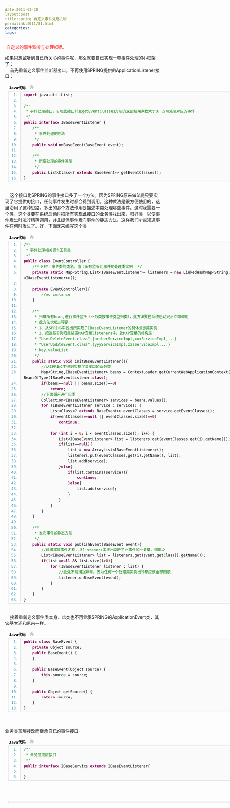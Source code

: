 ```yaml
---
date:2011-01-20
layout:post
title:spring 自定义事件处理机制
permalink:2011/81.html
categories:
tags:
---
```



<p><span>&nbsp;<span style="color: red;">自定义的事件监听与处理框架。</span>&nbsp;</span></p> <p><span>如果只想监听到自已所关心的事件呢，那么就要自已实现一套事件处理的小框架了：</span><br />&nbsp;&nbsp;&nbsp; 首先重新定义事件监听器接口，不再使用SPRING提供的ApplicationListener接口：</p> <p><span> </span></p> <div class="dp-highlighter" style="font-family: Monaco, 'DejaVu Sans Mono', 'Bitstream Vera Sans Mono', Consolas, 'Courier New', monospace; font-size: 12px; background-color: transparent; width: 766px; margin-left: 9px; padding: 1px;">  <div class="bar">   <div class="tools" style="text-align: left; color: black; font-weight: bold; padding: 3px; margin: 0px;">   Java代码&nbsp;    <object classid="clsid:d27cdb6e-ae6d-11cf-96b8-444553540000" codebase="http://download.macromedia.com/pub/shockwave/cabs/flash/swflash.cab#version=6,0,40,0" width="14" height="15"> <param name="src" /> <embed type="application/x-shockwave-flash" width="14" height="15" src="http://www.iteye.com/javascripts/syntaxhighlighter/clipboard_new.swf" /></object>   </div>  </div>  <ol class="dp-j" style="font-size: 1em; line-height: 1.4em; margin-top: 0px; margin-right: 0px; margin-bottom: 1px; margin-left: 0px; padding-top: 2px; padding-right: 0px; padding-bottom: 2px; padding-left: 0px; background-color: #ffffff; color: #2b91af; border: 1px solid #d1d7dc;">   <li style="font-size: 1em; margin-top: 0px; margin-right: 0px; margin-bottom: 0px; margin-left: 38px; padding-top: 0px; padding-right: 0px; padding-bottom: 0px; padding-left: 10px; border-left-width: 1px; border-left-style: solid; border-left-color: #d1d7dc; background-color: #fafafa; line-height: 18px;"><span style="color: black;"><span class="keyword" style="color: #7f0055; font-weight: bold;">import</span><span style="color: black;">&nbsp;java.util.List;&nbsp;&nbsp;</span></span></li>   <li style="font-size: 1em; margin-top: 0px; margin-right: 0px; margin-bottom: 0px; margin-left: 38px; padding-top: 0px; padding-right: 0px; padding-bottom: 0px; padding-left: 10px; border-left-width: 1px; border-left-style: solid; border-left-color: #d1d7dc; background-color: #fafafa; line-height: 18px;"><span style="color: black;">&nbsp;&nbsp;</span></li>   <li style="font-size: 1em; margin-top: 0px; margin-right: 0px; margin-bottom: 0px; margin-left: 38px; padding-top: 0px; padding-right: 0px; padding-bottom: 0px; padding-left: 10px; border-left-width: 1px; border-left-style: solid; border-left-color: #d1d7dc; background-color: #fafafa; line-height: 18px;"><span style="color: black;"><span class="comment" style="color: #008200;">/**</span>&nbsp;</span></li>   <li style="font-size: 1em; margin-top: 0px; margin-right: 0px; margin-bottom: 0px; margin-left: 38px; padding-top: 0px; padding-right: 0px; padding-bottom: 0px; padding-left: 10px; border-left-width: 1px; border-left-style: solid; border-left-color: #d1d7dc; background-color: #fafafa; line-height: 18px;"><span style="color: black;"><span class="comment" style="color: #008200;">&nbsp;*&nbsp;事件处理接口，实现此接口并且getEventClasses方法的返回结果条数大于0，方可处理对应的事件</span>&nbsp;</span></li>   <li style="font-size: 1em; margin-top: 0px; margin-right: 0px; margin-bottom: 0px; margin-left: 38px; padding-top: 0px; padding-right: 0px; padding-bottom: 0px; padding-left: 10px; border-left-width: 1px; border-left-style: solid; border-left-color: #d1d7dc; background-color: #fafafa; line-height: 18px;"><span style="color: black;"><span class="comment" style="color: #008200;">&nbsp;*/</span><span style="color: black;">&nbsp;&nbsp;</span></span></li>   <li style="font-size: 1em; margin-top: 0px; margin-right: 0px; margin-bottom: 0px; margin-left: 38px; padding-top: 0px; padding-right: 0px; padding-bottom: 0px; padding-left: 10px; border-left-width: 1px; border-left-style: solid; border-left-color: #d1d7dc; background-color: #fafafa; line-height: 18px;"><span style="color: black;"><span class="keyword" style="color: #7f0055; font-weight: bold;">public</span><span style="color: black;">&nbsp;</span><span class="keyword" style="color: #7f0055; font-weight: bold;">interface</span><span style="color: black;">&nbsp;IBaseEventListener&nbsp;{&nbsp;&nbsp;</span></span></li>   <li style="font-size: 1em; margin-top: 0px; margin-right: 0px; margin-bottom: 0px; margin-left: 38px; padding-top: 0px; padding-right: 0px; padding-bottom: 0px; padding-left: 10px; border-left-width: 1px; border-left-style: solid; border-left-color: #d1d7dc; background-color: #fafafa; line-height: 18px;"><span style="color: black;">&nbsp;&nbsp;&nbsp;&nbsp;<span class="comment" style="color: #008200;">/**</span>&nbsp;</span></li>   <li style="font-size: 1em; margin-top: 0px; margin-right: 0px; margin-bottom: 0px; margin-left: 38px; padding-top: 0px; padding-right: 0px; padding-bottom: 0px; padding-left: 10px; border-left-width: 1px; border-left-style: solid; border-left-color: #d1d7dc; background-color: #fafafa; line-height: 18px;"><span style="color: black;"><span class="comment" style="color: #008200;">&nbsp;&nbsp;&nbsp;&nbsp;&nbsp;*&nbsp;事件处理的方法</span>&nbsp;</span></li>   <li style="font-size: 1em; margin-top: 0px; margin-right: 0px; margin-bottom: 0px; margin-left: 38px; padding-top: 0px; padding-right: 0px; padding-bottom: 0px; padding-left: 10px; border-left-width: 1px; border-left-style: solid; border-left-color: #d1d7dc; background-color: #fafafa; line-height: 18px;"><span style="color: black;"><span class="comment" style="color: #008200;">&nbsp;&nbsp;&nbsp;&nbsp;&nbsp;*/</span><span style="color: black;">&nbsp;&nbsp;</span></span></li>   <li style="font-size: 1em; margin-top: 0px; margin-right: 0px; margin-bottom: 0px; margin-left: 38px; padding-top: 0px; padding-right: 0px; padding-bottom: 0px; padding-left: 10px; border-left-width: 1px; border-left-style: solid; border-left-color: #d1d7dc; background-color: #fafafa; line-height: 18px;"><span style="color: black;">&nbsp;&nbsp;&nbsp;&nbsp;<span class="keyword" style="color: #7f0055; font-weight: bold;">public</span><span style="color: black;">&nbsp;</span><span class="keyword" style="color: #7f0055; font-weight: bold;">void</span><span style="color: black;">&nbsp;onBaseEvent(BaseEvent&nbsp;event);&nbsp;&nbsp;</span></span></li>   <li style="font-size: 1em; margin-top: 0px; margin-right: 0px; margin-bottom: 0px; margin-left: 38px; padding-top: 0px; padding-right: 0px; padding-bottom: 0px; padding-left: 10px; border-left-width: 1px; border-left-style: solid; border-left-color: #d1d7dc; background-color: #fafafa; line-height: 18px;"><span style="color: black;">&nbsp;&nbsp;&nbsp;&nbsp;&nbsp;&nbsp;</span></li>   <li style="font-size: 1em; margin-top: 0px; margin-right: 0px; margin-bottom: 0px; margin-left: 38px; padding-top: 0px; padding-right: 0px; padding-bottom: 0px; padding-left: 10px; border-left-width: 1px; border-left-style: solid; border-left-color: #d1d7dc; background-color: #fafafa; line-height: 18px;"><span style="color: black;">&nbsp;&nbsp;&nbsp;&nbsp;<span class="comment" style="color: #008200;">/**</span>&nbsp;</span></li>   <li style="font-size: 1em; margin-top: 0px; margin-right: 0px; margin-bottom: 0px; margin-left: 38px; padding-top: 0px; padding-right: 0px; padding-bottom: 0px; padding-left: 10px; border-left-width: 1px; border-left-style: solid; border-left-color: #d1d7dc; background-color: #fafafa; line-height: 18px;"><span style="color: black;"><span class="comment" style="color: #008200;">&nbsp;&nbsp;&nbsp;&nbsp;&nbsp;*&nbsp;所要处理的事件类型</span>&nbsp;</span></li>   <li style="font-size: 1em; margin-top: 0px; margin-right: 0px; margin-bottom: 0px; margin-left: 38px; padding-top: 0px; padding-right: 0px; padding-bottom: 0px; padding-left: 10px; border-left-width: 1px; border-left-style: solid; border-left-color: #d1d7dc; background-color: #fafafa; line-height: 18px;"><span style="color: black;"><span class="comment" style="color: #008200;">&nbsp;&nbsp;&nbsp;&nbsp;&nbsp;*/</span><span style="color: black;">&nbsp;&nbsp;</span></span></li>   <li style="font-size: 1em; margin-top: 0px; margin-right: 0px; margin-bottom: 0px; margin-left: 38px; padding-top: 0px; padding-right: 0px; padding-bottom: 0px; padding-left: 10px; border-left-width: 1px; border-left-style: solid; border-left-color: #d1d7dc; background-color: #fafafa; line-height: 18px;"><span style="color: black;">&nbsp;&nbsp;&nbsp;&nbsp;<span class="keyword" style="color: #7f0055; font-weight: bold;">public</span><span style="color: black;">&nbsp;List&lt;Class&lt;?&nbsp;</span><span class="keyword" style="color: #7f0055; font-weight: bold;">extends</span><span style="color: black;">&nbsp;BaseEvent&gt;&gt;&nbsp;getEventClasses();&nbsp;&nbsp;</span></span></li>   <li style="font-size: 1em; margin-top: 0px; margin-right: 0px; margin-bottom: 0px; margin-left: 38px; padding-top: 0px; padding-right: 0px; padding-bottom: 0px; padding-left: 10px; border-left-width: 1px; border-left-style: solid; border-left-color: #d1d7dc; background-color: #fafafa; line-height: 18px;"><span style="color: black;">}&nbsp;&nbsp;</span></li>  </ol> </div> <p> <br />&nbsp;&nbsp;&nbsp; 这个接口比SPRING的事件接口多了一个方法。因为SPRING原来做法是只要实现了它提供的接口，任何事件发生时都会得到调用，这种做法是很方便使用的，这里沿用了这种思路。多出的那个方法作用是描述本类处理哪些事件。这时我需要一个类，这个类要在系统启动时把所有实现此接口的业务类找出来，归好类，以便事件发生时进行精确调用，并且提供事件发布事件的静态方法，这样我们才能知道事件在何时发生了。好，下面就来编写这个类</p> <div class="dp-highlighter" style="font-family: Monaco, 'DejaVu Sans Mono', 'Bitstream Vera Sans Mono', Consolas, 'Courier New', monospace; font-size: 12px; background-color: transparent; width: 766px; margin-left: 9px; padding: 1px;">  <div class="bar">   <div class="tools" style="text-align: left; color: black; font-weight: bold; padding: 3px; margin: 0px;">   Java代码&nbsp;    <object classid="clsid:d27cdb6e-ae6d-11cf-96b8-444553540000" codebase="http://download.macromedia.com/pub/shockwave/cabs/flash/swflash.cab#version=6,0,40,0" width="14" height="15"> <param name="src" /> <embed type="application/x-shockwave-flash" width="14" height="15" src="http://www.iteye.com/javascripts/syntaxhighlighter/clipboard_new.swf" /></object>   </div>  </div>  <ol class="dp-j" style="font-size: 1em; line-height: 1.4em; margin-top: 0px; margin-right: 0px; margin-bottom: 1px; margin-left: 0px; padding-top: 2px; padding-right: 0px; padding-bottom: 2px; padding-left: 0px; background-color: #ffffff; color: #2b91af; border: 1px solid #d1d7dc;">   <li style="font-size: 1em; margin-top: 0px; margin-right: 0px; margin-bottom: 0px; margin-left: 38px; padding-top: 0px; padding-right: 0px; padding-bottom: 0px; padding-left: 10px; border-left-width: 1px; border-left-style: solid; border-left-color: #d1d7dc; background-color: #fafafa; line-height: 18px;"><span style="color: black;"><span class="comment" style="color: #008200;">/**</span>&nbsp;</span></li>   <li style="font-size: 1em; margin-top: 0px; margin-right: 0px; margin-bottom: 0px; margin-left: 38px; padding-top: 0px; padding-right: 0px; padding-bottom: 0px; padding-left: 10px; border-left-width: 1px; border-left-style: solid; border-left-color: #d1d7dc; background-color: #fafafa; line-height: 18px;"><span style="color: black;"><span class="comment" style="color: #008200;">&nbsp;*&nbsp;事件处理相关操作工具类</span>&nbsp;</span></li>   <li style="font-size: 1em; margin-top: 0px; margin-right: 0px; margin-bottom: 0px; margin-left: 38px; padding-top: 0px; padding-right: 0px; padding-bottom: 0px; padding-left: 10px; border-left-width: 1px; border-left-style: solid; border-left-color: #d1d7dc; background-color: #fafafa; line-height: 18px;"><span style="color: black;"><span class="comment" style="color: #008200;">&nbsp;*/</span><span style="color: black;">&nbsp;&nbsp;</span></span></li>   <li style="font-size: 1em; margin-top: 0px; margin-right: 0px; margin-bottom: 0px; margin-left: 38px; padding-top: 0px; padding-right: 0px; padding-bottom: 0px; padding-left: 10px; border-left-width: 1px; border-left-style: solid; border-left-color: #d1d7dc; background-color: #fafafa; line-height: 18px;"><span style="color: black;"><span class="keyword" style="color: #7f0055; font-weight: bold;">public</span><span style="color: black;">&nbsp;</span><span class="keyword" style="color: #7f0055; font-weight: bold;">class</span><span style="color: black;">&nbsp;EventController&nbsp;{&nbsp;&nbsp;</span></span></li>   <li style="font-size: 1em; margin-top: 0px; margin-right: 0px; margin-bottom: 0px; margin-left: 38px; padding-top: 0px; padding-right: 0px; padding-bottom: 0px; padding-left: 10px; border-left-width: 1px; border-left-style: solid; border-left-color: #d1d7dc; background-color: #fafafa; line-height: 18px;"><span style="color: black;">&nbsp;&nbsp;&nbsp;&nbsp;<span class="comment" style="color: #008200;">/**&nbsp;KEY：事件类的类名，值：所有监听此事件的处理类实例&nbsp;&nbsp;*/</span><span style="color: black;">&nbsp;&nbsp;</span></span></li>   <li style="font-size: 1em; margin-top: 0px; margin-right: 0px; margin-bottom: 0px; margin-left: 38px; padding-top: 0px; padding-right: 0px; padding-bottom: 0px; padding-left: 10px; border-left-width: 1px; border-left-style: solid; border-left-color: #d1d7dc; background-color: #fafafa; line-height: 18px;"><span style="color: black;">&nbsp;&nbsp;&nbsp;&nbsp;<span class="keyword" style="color: #7f0055; font-weight: bold;">private</span><span style="color: black;">&nbsp;</span><span class="keyword" style="color: #7f0055; font-weight: bold;">static</span><span style="color: black;">&nbsp;Map&lt;String,List&lt;IBaseEventListener&gt;&gt;&nbsp;listeners&nbsp;=&nbsp;</span><span class="keyword" style="color: #7f0055; font-weight: bold;">new</span><span style="color: black;">&nbsp;LinkedHashMap&lt;String,&nbsp;List&lt;IBaseEventListener&gt;&gt;();&nbsp;&nbsp;</span></span></li>   <li style="font-size: 1em; margin-top: 0px; margin-right: 0px; margin-bottom: 0px; margin-left: 38px; padding-top: 0px; padding-right: 0px; padding-bottom: 0px; padding-left: 10px; border-left-width: 1px; border-left-style: solid; border-left-color: #d1d7dc; background-color: #fafafa; line-height: 18px;"><span style="color: black;">&nbsp;&nbsp;&nbsp;&nbsp;&nbsp;&nbsp;</span></li>   <li style="font-size: 1em; margin-top: 0px; margin-right: 0px; margin-bottom: 0px; margin-left: 38px; padding-top: 0px; padding-right: 0px; padding-bottom: 0px; padding-left: 10px; border-left-width: 1px; border-left-style: solid; border-left-color: #d1d7dc; background-color: #fafafa; line-height: 18px;"><span style="color: black;">&nbsp;&nbsp;&nbsp;&nbsp;<span class="keyword" style="color: #7f0055; font-weight: bold;">private</span><span style="color: black;">&nbsp;EventController(){&nbsp;&nbsp;</span></span></li>   <li style="font-size: 1em; margin-top: 0px; margin-right: 0px; margin-bottom: 0px; margin-left: 38px; padding-top: 0px; padding-right: 0px; padding-bottom: 0px; padding-left: 10px; border-left-width: 1px; border-left-style: solid; border-left-color: #d1d7dc; background-color: #fafafa; line-height: 18px;"><span style="color: black;">&nbsp;&nbsp;&nbsp;&nbsp;&nbsp;&nbsp;&nbsp;&nbsp;<span class="comment" style="color: #008200;">//no&nbsp;instance</span><span style="color: black;">&nbsp;&nbsp;</span></span></li>   <li style="font-size: 1em; margin-top: 0px; margin-right: 0px; margin-bottom: 0px; margin-left: 38px; padding-top: 0px; padding-right: 0px; padding-bottom: 0px; padding-left: 10px; border-left-width: 1px; border-left-style: solid; border-left-color: #d1d7dc; background-color: #fafafa; line-height: 18px;"><span style="color: black;">&nbsp;&nbsp;&nbsp;&nbsp;}&nbsp;&nbsp;</span></li>   <li style="font-size: 1em; margin-top: 0px; margin-right: 0px; margin-bottom: 0px; margin-left: 38px; padding-top: 0px; padding-right: 0px; padding-bottom: 0px; padding-left: 10px; border-left-width: 1px; border-left-style: solid; border-left-color: #d1d7dc; background-color: #fafafa; line-height: 18px;"><span style="color: black;">&nbsp;&nbsp;&nbsp;&nbsp;&nbsp;&nbsp;</span></li>   <li style="font-size: 1em; margin-top: 0px; margin-right: 0px; margin-bottom: 0px; margin-left: 38px; padding-top: 0px; padding-right: 0px; padding-bottom: 0px; padding-left: 10px; border-left-width: 1px; border-left-style: solid; border-left-color: #d1d7dc; background-color: #fafafa; line-height: 18px;"><span style="color: black;">&nbsp;&nbsp;&nbsp;&nbsp;<span class="comment" style="color: #008200;">/**</span>&nbsp;</span></li>   <li style="font-size: 1em; margin-top: 0px; margin-right: 0px; margin-bottom: 0px; margin-left: 38px; padding-top: 0px; padding-right: 0px; padding-bottom: 0px; padding-left: 10px; border-left-width: 1px; border-left-style: solid; border-left-color: #d1d7dc; background-color: #fafafa; line-height: 18px;"><span style="color: black;"><span class="comment" style="color: #008200;">&nbsp;&nbsp;&nbsp;&nbsp;&nbsp;*&nbsp;扫瞄所有bean,进行事件监听（业务类按事件类型归类），此方法要在系统启动完后立即调用</span>&nbsp;</span></li>   <li style="font-size: 1em; margin-top: 0px; margin-right: 0px; margin-bottom: 0px; margin-left: 38px; padding-top: 0px; padding-right: 0px; padding-bottom: 0px; padding-left: 10px; border-left-width: 1px; border-left-style: solid; border-left-color: #d1d7dc; background-color: #fafafa; line-height: 18px;"><span style="color: black;"><span class="comment" style="color: #008200;">&nbsp;&nbsp;&nbsp;&nbsp;&nbsp;*&nbsp;此方法大概过程是</span>&nbsp;</span></li>   <li style="font-size: 1em; margin-top: 0px; margin-right: 0px; margin-bottom: 0px; margin-left: 38px; padding-top: 0px; padding-right: 0px; padding-bottom: 0px; padding-left: 10px; border-left-width: 1px; border-left-style: solid; border-left-color: #d1d7dc; background-color: #fafafa; line-height: 18px;"><span style="color: black;"><span class="comment" style="color: #008200;">&nbsp;&nbsp;&nbsp;&nbsp;&nbsp;*&nbsp;1、从SPRING中找出所实现了IBaseEventListener的具体业务类实例</span>&nbsp;</span></li>   <li style="font-size: 1em; margin-top: 0px; margin-right: 0px; margin-bottom: 0px; margin-left: 38px; padding-top: 0px; padding-right: 0px; padding-bottom: 0px; padding-left: 10px; border-left-width: 1px; border-left-style: solid; border-left-color: #d1d7dc; background-color: #fafafa; line-height: 18px;"><span style="color: black;"><span class="comment" style="color: #008200;">&nbsp;&nbsp;&nbsp;&nbsp;&nbsp;*&nbsp;2、把这些实例归类装进MAP变量listeners中，此MAP变量的结构是：</span>&nbsp;</span></li>   <li style="font-size: 1em; margin-top: 0px; margin-right: 0px; margin-bottom: 0px; margin-left: 38px; padding-top: 0px; padding-right: 0px; padding-bottom: 0px; padding-left: 10px; border-left-width: 1px; border-left-style: solid; border-left-color: #d1d7dc; background-color: #fafafa; line-height: 18px;"><span style="color: black;"><span class="comment" style="color: #008200;">&nbsp;&nbsp;&nbsp;&nbsp;&nbsp;*&nbsp;&quot;UserDeleteEvent.class&quot;,{ortherServiceImpl,xxxServiceImpl,...}</span>&nbsp;</span></li>   <li style="font-size: 1em; margin-top: 0px; margin-right: 0px; margin-bottom: 0px; margin-left: 38px; padding-top: 0px; padding-right: 0px; padding-bottom: 0px; padding-left: 10px; border-left-width: 1px; border-left-style: solid; border-left-color: #d1d7dc; background-color: #fafafa; line-height: 18px;"><span style="color: black;"><span class="comment" style="color: #008200;">&nbsp;&nbsp;&nbsp;&nbsp;&nbsp;*&nbsp;&quot;UserUpdateEvent.class&quot;,{yyyServiceImpl,zzzServiceImpl,...}</span>&nbsp;</span></li>   <li style="font-size: 1em; margin-top: 0px; margin-right: 0px; margin-bottom: 0px; margin-left: 38px; padding-top: 0px; padding-right: 0px; padding-bottom: 0px; padding-left: 10px; border-left-width: 1px; border-left-style: solid; border-left-color: #d1d7dc; background-color: #fafafa; line-height: 18px;"><span style="color: black;"><span class="comment" style="color: #008200;">&nbsp;&nbsp;&nbsp;&nbsp;&nbsp;*&nbsp;key,valueList</span>&nbsp;</span></li>   <li style="font-size: 1em; margin-top: 0px; margin-right: 0px; margin-bottom: 0px; margin-left: 38px; padding-top: 0px; padding-right: 0px; padding-bottom: 0px; padding-left: 10px; border-left-width: 1px; border-left-style: solid; border-left-color: #d1d7dc; background-color: #fafafa; line-height: 18px;"><span style="color: black;"><span class="comment" style="color: #008200;">&nbsp;&nbsp;&nbsp;&nbsp;&nbsp;*/</span><span style="color: black;">&nbsp;&nbsp;</span></span></li>   <li style="font-size: 1em; margin-top: 0px; margin-right: 0px; margin-bottom: 0px; margin-left: 38px; padding-top: 0px; padding-right: 0px; padding-bottom: 0px; padding-left: 10px; border-left-width: 1px; border-left-style: solid; border-left-color: #d1d7dc; background-color: #fafafa; line-height: 18px;"><span style="color: black;">&nbsp;&nbsp;&nbsp;&nbsp;<span class="keyword" style="color: #7f0055; font-weight: bold;">public</span><span style="color: black;">&nbsp;</span><span class="keyword" style="color: #7f0055; font-weight: bold;">static</span><span style="color: black;">&nbsp;</span><span class="keyword" style="color: #7f0055; font-weight: bold;">void</span><span style="color: black;">&nbsp;initBaseEventListener(){&nbsp;&nbsp;</span></span></li>   <li style="font-size: 1em; margin-top: 0px; margin-right: 0px; margin-bottom: 0px; margin-left: 38px; padding-top: 0px; padding-right: 0px; padding-bottom: 0px; padding-left: 10px; border-left-width: 1px; border-left-style: solid; border-left-color: #d1d7dc; background-color: #fafafa; line-height: 18px;"><span style="color: black;">&nbsp;&nbsp;&nbsp;&nbsp;&nbsp;&nbsp;&nbsp;&nbsp;<span class="comment" style="color: #008200;">//从SPRING中得到实现了某接口的业务类</span><span style="color: black;">&nbsp;&nbsp;</span></span></li>   <li style="font-size: 1em; margin-top: 0px; margin-right: 0px; margin-bottom: 0px; margin-left: 38px; padding-top: 0px; padding-right: 0px; padding-bottom: 0px; padding-left: 10px; border-left-width: 1px; border-left-style: solid; border-left-color: #d1d7dc; background-color: #fafafa; line-height: 18px;"><span style="color: black;">&nbsp;&nbsp;&nbsp;&nbsp;&nbsp;&nbsp;&nbsp;&nbsp;Map&lt;String,IBaseEventListener&gt;&nbsp;beans&nbsp;=&nbsp;ContextLoader.getCurrentWebApplicationContext().getBeansOfType(IBaseEventListener.<span class="keyword" style="color: #7f0055; font-weight: bold;">class</span><span style="color: black;">);&nbsp;&nbsp;</span></span></li>   <li style="font-size: 1em; margin-top: 0px; margin-right: 0px; margin-bottom: 0px; margin-left: 38px; padding-top: 0px; padding-right: 0px; padding-bottom: 0px; padding-left: 10px; border-left-width: 1px; border-left-style: solid; border-left-color: #d1d7dc; background-color: #fafafa; line-height: 18px;"><span style="color: black;">&nbsp;&nbsp;&nbsp;&nbsp;&nbsp;&nbsp;&nbsp;&nbsp;<span class="keyword" style="color: #7f0055; font-weight: bold;">if</span><span style="color: black;">(beans==</span><span class="keyword" style="color: #7f0055; font-weight: bold;">null</span><span style="color: black;">&nbsp;||&nbsp;beans.size()==</span><span class="number" style="color: #c00000;">0</span><span style="color: black;">)&nbsp;&nbsp;</span></span></li>   <li style="font-size: 1em; margin-top: 0px; margin-right: 0px; margin-bottom: 0px; margin-left: 38px; padding-top: 0px; padding-right: 0px; padding-bottom: 0px; padding-left: 10px; border-left-width: 1px; border-left-style: solid; border-left-color: #d1d7dc; background-color: #fafafa; line-height: 18px;"><span style="color: black;">&nbsp;&nbsp;&nbsp;&nbsp;&nbsp;&nbsp;&nbsp;&nbsp;&nbsp;&nbsp;&nbsp;&nbsp;<span class="keyword" style="color: #7f0055; font-weight: bold;">return</span><span style="color: black;">;&nbsp;&nbsp;</span></span></li>   <li style="font-size: 1em; margin-top: 0px; margin-right: 0px; margin-bottom: 0px; margin-left: 38px; padding-top: 0px; padding-right: 0px; padding-bottom: 0px; padding-left: 10px; border-left-width: 1px; border-left-style: solid; border-left-color: #d1d7dc; background-color: #fafafa; line-height: 18px;"><span style="color: black;">&nbsp;&nbsp;&nbsp;&nbsp;&nbsp;&nbsp;&nbsp;&nbsp;<span class="comment" style="color: #008200;">//下面循环进行归类</span><span style="color: black;">&nbsp;&nbsp;</span></span></li>   <li style="font-size: 1em; margin-top: 0px; margin-right: 0px; margin-bottom: 0px; margin-left: 38px; padding-top: 0px; padding-right: 0px; padding-bottom: 0px; padding-left: 10px; border-left-width: 1px; border-left-style: solid; border-left-color: #d1d7dc; background-color: #fafafa; line-height: 18px;"><span style="color: black;">&nbsp;&nbsp;&nbsp;&nbsp;&nbsp;&nbsp;&nbsp;&nbsp;Collection&lt;IBaseEventListener&gt;&nbsp;services&nbsp;=&nbsp;beans.values();&nbsp;&nbsp;</span></li>   <li style="font-size: 1em; margin-top: 0px; margin-right: 0px; margin-bottom: 0px; margin-left: 38px; padding-top: 0px; padding-right: 0px; padding-bottom: 0px; padding-left: 10px; border-left-width: 1px; border-left-style: solid; border-left-color: #d1d7dc; background-color: #fafafa; line-height: 18px;"><span style="color: black;">&nbsp;&nbsp;&nbsp;&nbsp;&nbsp;&nbsp;&nbsp;&nbsp;<span class="keyword" style="color: #7f0055; font-weight: bold;">for</span><span style="color: black;">&nbsp;(IBaseEventListener&nbsp;service&nbsp;:&nbsp;services)&nbsp;{&nbsp;&nbsp;</span></span></li>   <li style="font-size: 1em; margin-top: 0px; margin-right: 0px; margin-bottom: 0px; margin-left: 38px; padding-top: 0px; padding-right: 0px; padding-bottom: 0px; padding-left: 10px; border-left-width: 1px; border-left-style: solid; border-left-color: #d1d7dc; background-color: #fafafa; line-height: 18px;"><span style="color: black;">&nbsp;&nbsp;&nbsp;&nbsp;&nbsp;&nbsp;&nbsp;&nbsp;&nbsp;&nbsp;&nbsp;&nbsp;List&lt;Class&lt;?&nbsp;<span class="keyword" style="color: #7f0055; font-weight: bold;">extends</span><span style="color: black;">&nbsp;BaseEvent&gt;&gt;&nbsp;eventClasses&nbsp;=&nbsp;service.getEventClasses();&nbsp;&nbsp;</span></span></li>   <li style="font-size: 1em; margin-top: 0px; margin-right: 0px; margin-bottom: 0px; margin-left: 38px; padding-top: 0px; padding-right: 0px; padding-bottom: 0px; padding-left: 10px; border-left-width: 1px; border-left-style: solid; border-left-color: #d1d7dc; background-color: #fafafa; line-height: 18px;"><span style="color: black;">&nbsp;&nbsp;&nbsp;&nbsp;&nbsp;&nbsp;&nbsp;&nbsp;&nbsp;&nbsp;&nbsp;&nbsp;<span class="keyword" style="color: #7f0055; font-weight: bold;">if</span><span style="color: black;">(eventClasses==</span><span class="keyword" style="color: #7f0055; font-weight: bold;">null</span><span style="color: black;">&nbsp;||&nbsp;eventClasses.size()==</span><span class="number" style="color: #c00000;">0</span><span style="color: black;">)&nbsp;&nbsp;</span></span></li>   <li style="font-size: 1em; margin-top: 0px; margin-right: 0px; margin-bottom: 0px; margin-left: 38px; padding-top: 0px; padding-right: 0px; padding-bottom: 0px; padding-left: 10px; border-left-width: 1px; border-left-style: solid; border-left-color: #d1d7dc; background-color: #fafafa; line-height: 18px;"><span style="color: black;">&nbsp;&nbsp;&nbsp;&nbsp;&nbsp;&nbsp;&nbsp;&nbsp;&nbsp;&nbsp;&nbsp;&nbsp;&nbsp;&nbsp;&nbsp;&nbsp;<span class="keyword" style="color: #7f0055; font-weight: bold;">continue</span><span style="color: black;">;&nbsp;&nbsp;</span></span></li>   <li style="font-size: 1em; margin-top: 0px; margin-right: 0px; margin-bottom: 0px; margin-left: 38px; padding-top: 0px; padding-right: 0px; padding-bottom: 0px; padding-left: 10px; border-left-width: 1px; border-left-style: solid; border-left-color: #d1d7dc; background-color: #fafafa; line-height: 18px;"><span style="color: black;">&nbsp;&nbsp;&nbsp;&nbsp;&nbsp;&nbsp;&nbsp;&nbsp;&nbsp;&nbsp;&nbsp;&nbsp;&nbsp;&nbsp;</span></li>   <li style="font-size: 1em; margin-top: 0px; margin-right: 0px; margin-bottom: 0px; margin-left: 38px; padding-top: 0px; padding-right: 0px; padding-bottom: 0px; padding-left: 10px; border-left-width: 1px; border-left-style: solid; border-left-color: #d1d7dc; background-color: #fafafa; line-height: 18px;"><span style="color: black;">&nbsp;&nbsp;&nbsp;&nbsp;&nbsp;&nbsp;&nbsp;&nbsp;&nbsp;&nbsp;&nbsp;&nbsp;<span class="keyword" style="color: #7f0055; font-weight: bold;">for</span><span style="color: black;">&nbsp;(</span><span class="keyword" style="color: #7f0055; font-weight: bold;">int</span><span style="color: black;">&nbsp;i&nbsp;=&nbsp;</span><span class="number" style="color: #c00000;">0</span><span style="color: black;">;&nbsp;i&nbsp;&lt;&nbsp;eventClasses.size();&nbsp;i++)&nbsp;{&nbsp;&nbsp;</span></span></li>   <li style="font-size: 1em; margin-top: 0px; margin-right: 0px; margin-bottom: 0px; margin-left: 38px; padding-top: 0px; padding-right: 0px; padding-bottom: 0px; padding-left: 10px; border-left-width: 1px; border-left-style: solid; border-left-color: #d1d7dc; background-color: #fafafa; line-height: 18px;"><span style="color: black;">&nbsp;&nbsp;&nbsp;&nbsp;&nbsp;&nbsp;&nbsp;&nbsp;&nbsp;&nbsp;&nbsp;&nbsp;&nbsp;&nbsp;&nbsp;&nbsp;List&lt;IBaseEventListener&gt;&nbsp;list&nbsp;=&nbsp;listeners.get(eventClasses.get(i).getName());&nbsp;&nbsp;</span></li>   <li style="font-size: 1em; margin-top: 0px; margin-right: 0px; margin-bottom: 0px; margin-left: 38px; padding-top: 0px; padding-right: 0px; padding-bottom: 0px; padding-left: 10px; border-left-width: 1px; border-left-style: solid; border-left-color: #d1d7dc; background-color: #fafafa; line-height: 18px;"><span style="color: black;">&nbsp;&nbsp;&nbsp;&nbsp;&nbsp;&nbsp;&nbsp;&nbsp;&nbsp;&nbsp;&nbsp;&nbsp;&nbsp;&nbsp;&nbsp;&nbsp;<span class="keyword" style="color: #7f0055; font-weight: bold;">if</span><span style="color: black;">(list==</span><span class="keyword" style="color: #7f0055; font-weight: bold;">null</span><span style="color: black;">){&nbsp;&nbsp;</span></span></li>   <li style="font-size: 1em; margin-top: 0px; margin-right: 0px; margin-bottom: 0px; margin-left: 38px; padding-top: 0px; padding-right: 0px; padding-bottom: 0px; padding-left: 10px; border-left-width: 1px; border-left-style: solid; border-left-color: #d1d7dc; background-color: #fafafa; line-height: 18px;"><span style="color: black;">&nbsp;&nbsp;&nbsp;&nbsp;&nbsp;&nbsp;&nbsp;&nbsp;&nbsp;&nbsp;&nbsp;&nbsp;&nbsp;&nbsp;&nbsp;&nbsp;&nbsp;&nbsp;&nbsp;&nbsp;list&nbsp;=&nbsp;<span class="keyword" style="color: #7f0055; font-weight: bold;">new</span><span style="color: black;">&nbsp;ArrayList&lt;IBaseEventListener&gt;();&nbsp;&nbsp;</span></span></li>   <li style="font-size: 1em; margin-top: 0px; margin-right: 0px; margin-bottom: 0px; margin-left: 38px; padding-top: 0px; padding-right: 0px; padding-bottom: 0px; padding-left: 10px; border-left-width: 1px; border-left-style: solid; border-left-color: #d1d7dc; background-color: #fafafa; line-height: 18px;"><span style="color: black;">&nbsp;&nbsp;&nbsp;&nbsp;&nbsp;&nbsp;&nbsp;&nbsp;&nbsp;&nbsp;&nbsp;&nbsp;&nbsp;&nbsp;&nbsp;&nbsp;&nbsp;&nbsp;&nbsp;&nbsp;listeners.put(eventClasses.get(i).getName(),&nbsp;list);&nbsp;&nbsp;</span></li>   <li style="font-size: 1em; margin-top: 0px; margin-right: 0px; margin-bottom: 0px; margin-left: 38px; padding-top: 0px; padding-right: 0px; padding-bottom: 0px; padding-left: 10px; border-left-width: 1px; border-left-style: solid; border-left-color: #d1d7dc; background-color: #fafafa; line-height: 18px;"><span style="color: black;">&nbsp;&nbsp;&nbsp;&nbsp;&nbsp;&nbsp;&nbsp;&nbsp;&nbsp;&nbsp;&nbsp;&nbsp;&nbsp;&nbsp;&nbsp;&nbsp;&nbsp;&nbsp;&nbsp;&nbsp;list.add(service);&nbsp;&nbsp;</span></li>   <li style="font-size: 1em; margin-top: 0px; margin-right: 0px; margin-bottom: 0px; margin-left: 38px; padding-top: 0px; padding-right: 0px; padding-bottom: 0px; padding-left: 10px; border-left-width: 1px; border-left-style: solid; border-left-color: #d1d7dc; background-color: #fafafa; line-height: 18px;"><span style="color: black;">&nbsp;&nbsp;&nbsp;&nbsp;&nbsp;&nbsp;&nbsp;&nbsp;&nbsp;&nbsp;&nbsp;&nbsp;&nbsp;&nbsp;&nbsp;&nbsp;}<span class="keyword" style="color: #7f0055; font-weight: bold;">else</span><span style="color: black;">{&nbsp;&nbsp;</span></span></li>   <li style="font-size: 1em; margin-top: 0px; margin-right: 0px; margin-bottom: 0px; margin-left: 38px; padding-top: 0px; padding-right: 0px; padding-bottom: 0px; padding-left: 10px; border-left-width: 1px; border-left-style: solid; border-left-color: #d1d7dc; background-color: #fafafa; line-height: 18px;"><span style="color: black;">&nbsp;&nbsp;&nbsp;&nbsp;&nbsp;&nbsp;&nbsp;&nbsp;&nbsp;&nbsp;&nbsp;&nbsp;&nbsp;&nbsp;&nbsp;&nbsp;&nbsp;&nbsp;&nbsp;&nbsp;<span class="keyword" style="color: #7f0055; font-weight: bold;">if</span><span style="color: black;">(list.contains(service)){&nbsp;&nbsp;</span></span></li>   <li style="font-size: 1em; margin-top: 0px; margin-right: 0px; margin-bottom: 0px; margin-left: 38px; padding-top: 0px; padding-right: 0px; padding-bottom: 0px; padding-left: 10px; border-left-width: 1px; border-left-style: solid; border-left-color: #d1d7dc; background-color: #fafafa; line-height: 18px;"><span style="color: black;">&nbsp;&nbsp;&nbsp;&nbsp;&nbsp;&nbsp;&nbsp;&nbsp;&nbsp;&nbsp;&nbsp;&nbsp;&nbsp;&nbsp;&nbsp;&nbsp;&nbsp;&nbsp;&nbsp;&nbsp;&nbsp;&nbsp;&nbsp;&nbsp;<span class="keyword" style="color: #7f0055; font-weight: bold;">continue</span><span style="color: black;">;&nbsp;&nbsp;</span></span></li>   <li style="font-size: 1em; margin-top: 0px; margin-right: 0px; margin-bottom: 0px; margin-left: 38px; padding-top: 0px; padding-right: 0px; padding-bottom: 0px; padding-left: 10px; border-left-width: 1px; border-left-style: solid; border-left-color: #d1d7dc; background-color: #fafafa; line-height: 18px;"><span style="color: black;">&nbsp;&nbsp;&nbsp;&nbsp;&nbsp;&nbsp;&nbsp;&nbsp;&nbsp;&nbsp;&nbsp;&nbsp;&nbsp;&nbsp;&nbsp;&nbsp;&nbsp;&nbsp;&nbsp;&nbsp;}<span class="keyword" style="color: #7f0055; font-weight: bold;">else</span><span style="color: black;">{&nbsp;&nbsp;</span></span></li>   <li style="font-size: 1em; margin-top: 0px; margin-right: 0px; margin-bottom: 0px; margin-left: 38px; padding-top: 0px; padding-right: 0px; padding-bottom: 0px; padding-left: 10px; border-left-width: 1px; border-left-style: solid; border-left-color: #d1d7dc; background-color: #fafafa; line-height: 18px;"><span style="color: black;">&nbsp;&nbsp;&nbsp;&nbsp;&nbsp;&nbsp;&nbsp;&nbsp;&nbsp;&nbsp;&nbsp;&nbsp;&nbsp;&nbsp;&nbsp;&nbsp;&nbsp;&nbsp;&nbsp;&nbsp;&nbsp;&nbsp;&nbsp;&nbsp;list.add(service);&nbsp;&nbsp;</span></li>   <li style="font-size: 1em; margin-top: 0px; margin-right: 0px; margin-bottom: 0px; margin-left: 38px; padding-top: 0px; padding-right: 0px; padding-bottom: 0px; padding-left: 10px; border-left-width: 1px; border-left-style: solid; border-left-color: #d1d7dc; background-color: #fafafa; line-height: 18px;"><span style="color: black;">&nbsp;&nbsp;&nbsp;&nbsp;&nbsp;&nbsp;&nbsp;&nbsp;&nbsp;&nbsp;&nbsp;&nbsp;&nbsp;&nbsp;&nbsp;&nbsp;&nbsp;&nbsp;&nbsp;&nbsp;}&nbsp;&nbsp;</span></li>   <li style="font-size: 1em; margin-top: 0px; margin-right: 0px; margin-bottom: 0px; margin-left: 38px; padding-top: 0px; padding-right: 0px; padding-bottom: 0px; padding-left: 10px; border-left-width: 1px; border-left-style: solid; border-left-color: #d1d7dc; background-color: #fafafa; line-height: 18px;"><span style="color: black;">&nbsp;&nbsp;&nbsp;&nbsp;&nbsp;&nbsp;&nbsp;&nbsp;&nbsp;&nbsp;&nbsp;&nbsp;&nbsp;&nbsp;&nbsp;&nbsp;}&nbsp;&nbsp;</span></li>   <li style="font-size: 1em; margin-top: 0px; margin-right: 0px; margin-bottom: 0px; margin-left: 38px; padding-top: 0px; padding-right: 0px; padding-bottom: 0px; padding-left: 10px; border-left-width: 1px; border-left-style: solid; border-left-color: #d1d7dc; background-color: #fafafa; line-height: 18px;"><span style="color: black;">&nbsp;&nbsp;&nbsp;&nbsp;&nbsp;&nbsp;&nbsp;&nbsp;&nbsp;&nbsp;&nbsp;&nbsp;}&nbsp;&nbsp;</span></li>   <li style="font-size: 1em; margin-top: 0px; margin-right: 0px; margin-bottom: 0px; margin-left: 38px; padding-top: 0px; padding-right: 0px; padding-bottom: 0px; padding-left: 10px; border-left-width: 1px; border-left-style: solid; border-left-color: #d1d7dc; background-color: #fafafa; line-height: 18px;"><span style="color: black;">&nbsp;&nbsp;&nbsp;&nbsp;&nbsp;&nbsp;&nbsp;&nbsp;}&nbsp;&nbsp;</span></li>   <li style="font-size: 1em; margin-top: 0px; margin-right: 0px; margin-bottom: 0px; margin-left: 38px; padding-top: 0px; padding-right: 0px; padding-bottom: 0px; padding-left: 10px; border-left-width: 1px; border-left-style: solid; border-left-color: #d1d7dc; background-color: #fafafa; line-height: 18px;"><span style="color: black;">&nbsp;&nbsp;&nbsp;&nbsp;}&nbsp;&nbsp;</span></li>   <li style="font-size: 1em; margin-top: 0px; margin-right: 0px; margin-bottom: 0px; margin-left: 38px; padding-top: 0px; padding-right: 0px; padding-bottom: 0px; padding-left: 10px; border-left-width: 1px; border-left-style: solid; border-left-color: #d1d7dc; background-color: #fafafa; line-height: 18px;"><span style="color: black;">&nbsp;&nbsp;&nbsp;&nbsp;&nbsp;&nbsp;</span></li>   <li style="font-size: 1em; margin-top: 0px; margin-right: 0px; margin-bottom: 0px; margin-left: 38px; padding-top: 0px; padding-right: 0px; padding-bottom: 0px; padding-left: 10px; border-left-width: 1px; border-left-style: solid; border-left-color: #d1d7dc; background-color: #fafafa; line-height: 18px;"><span style="color: black;">&nbsp;&nbsp;&nbsp;&nbsp;<span class="comment" style="color: #008200;">/**</span>&nbsp;</span></li>   <li style="font-size: 1em; margin-top: 0px; margin-right: 0px; margin-bottom: 0px; margin-left: 38px; padding-top: 0px; padding-right: 0px; padding-bottom: 0px; padding-left: 10px; border-left-width: 1px; border-left-style: solid; border-left-color: #d1d7dc; background-color: #fafafa; line-height: 18px;"><span style="color: black;"><span class="comment" style="color: #008200;">&nbsp;&nbsp;&nbsp;&nbsp;&nbsp;*&nbsp;发布事件的静态方法</span>&nbsp;</span></li>   <li style="font-size: 1em; margin-top: 0px; margin-right: 0px; margin-bottom: 0px; margin-left: 38px; padding-top: 0px; padding-right: 0px; padding-bottom: 0px; padding-left: 10px; border-left-width: 1px; border-left-style: solid; border-left-color: #d1d7dc; background-color: #fafafa; line-height: 18px;"><span style="color: black;"><span class="comment" style="color: #008200;">&nbsp;&nbsp;&nbsp;&nbsp;&nbsp;*/</span><span style="color: black;">&nbsp;&nbsp;</span></span></li>   <li style="font-size: 1em; margin-top: 0px; margin-right: 0px; margin-bottom: 0px; margin-left: 38px; padding-top: 0px; padding-right: 0px; padding-bottom: 0px; padding-left: 10px; border-left-width: 1px; border-left-style: solid; border-left-color: #d1d7dc; background-color: #fafafa; line-height: 18px;"><span style="color: black;">&nbsp;&nbsp;&nbsp;&nbsp;<span class="keyword" style="color: #7f0055; font-weight: bold;">public</span><span style="color: black;">&nbsp;</span><span class="keyword" style="color: #7f0055; font-weight: bold;">static</span><span style="color: black;">&nbsp;</span><span class="keyword" style="color: #7f0055; font-weight: bold;">void</span><span style="color: black;">&nbsp;publishEvent(BaseEvent&nbsp;event){&nbsp;&nbsp;</span></span></li>   <li style="font-size: 1em; margin-top: 0px; margin-right: 0px; margin-bottom: 0px; margin-left: 38px; padding-top: 0px; padding-right: 0px; padding-bottom: 0px; padding-left: 10px; border-left-width: 1px; border-left-style: solid; border-left-color: #d1d7dc; background-color: #fafafa; line-height: 18px;"><span style="color: black;">&nbsp;&nbsp;&nbsp;&nbsp;&nbsp;&nbsp;&nbsp;&nbsp;<span class="comment" style="color: #008200;">//根据实际事件名称，从listeners中找出监听了此事件的业务类，调用之</span><span style="color: black;">&nbsp;&nbsp;</span></span></li>   <li style="font-size: 1em; margin-top: 0px; margin-right: 0px; margin-bottom: 0px; margin-left: 38px; padding-top: 0px; padding-right: 0px; padding-bottom: 0px; padding-left: 10px; border-left-width: 1px; border-left-style: solid; border-left-color: #d1d7dc; background-color: #fafafa; line-height: 18px;"><span style="color: black;">&nbsp;&nbsp;&nbsp;&nbsp;&nbsp;&nbsp;&nbsp;&nbsp;List&lt;IBaseEventListener&gt;&nbsp;list&nbsp;=&nbsp;listeners.get(event.getClass().getName());&nbsp;&nbsp;</span></li>   <li style="font-size: 1em; margin-top: 0px; margin-right: 0px; margin-bottom: 0px; margin-left: 38px; padding-top: 0px; padding-right: 0px; padding-bottom: 0px; padding-left: 10px; border-left-width: 1px; border-left-style: solid; border-left-color: #d1d7dc; background-color: #fafafa; line-height: 18px;"><span style="color: black;">&nbsp;&nbsp;&nbsp;&nbsp;&nbsp;&nbsp;&nbsp;&nbsp;<span class="keyword" style="color: #7f0055; font-weight: bold;">if</span><span style="color: black;">(list!=</span><span class="keyword" style="color: #7f0055; font-weight: bold;">null</span><span style="color: black;">&nbsp;&amp;&amp;&nbsp;list.size()&gt;</span><span class="number" style="color: #c00000;">0</span><span style="color: black;">){&nbsp;&nbsp;</span></span></li>   <li style="font-size: 1em; margin-top: 0px; margin-right: 0px; margin-bottom: 0px; margin-left: 38px; padding-top: 0px; padding-right: 0px; padding-bottom: 0px; padding-left: 10px; border-left-width: 1px; border-left-style: solid; border-left-color: #d1d7dc; background-color: #fafafa; line-height: 18px;"><span style="color: black;">&nbsp;&nbsp;&nbsp;&nbsp;&nbsp;&nbsp;&nbsp;&nbsp;&nbsp;&nbsp;&nbsp;&nbsp;<span class="keyword" style="color: #7f0055; font-weight: bold;">for</span><span style="color: black;">&nbsp;(IBaseEventListener&nbsp;listener&nbsp;:&nbsp;list)&nbsp;{&nbsp;&nbsp;</span></span></li>   <li style="font-size: 1em; margin-top: 0px; margin-right: 0px; margin-bottom: 0px; margin-left: 38px; padding-top: 0px; padding-right: 0px; padding-bottom: 0px; padding-left: 10px; border-left-width: 1px; border-left-style: solid; border-left-color: #d1d7dc; background-color: #fafafa; line-height: 18px;"><span style="color: black;">&nbsp;&nbsp;&nbsp;&nbsp;&nbsp;&nbsp;&nbsp;&nbsp;&nbsp;&nbsp;&nbsp;&nbsp;&nbsp;&nbsp;&nbsp;&nbsp;<span class="comment" style="color: #008200;">//此处不能捕捉异常，因为任何一个处理类实例出错都应该全部回滚</span><span style="color: black;">&nbsp;&nbsp;</span></span></li>   <li style="font-size: 1em; margin-top: 0px; margin-right: 0px; margin-bottom: 0px; margin-left: 38px; padding-top: 0px; padding-right: 0px; padding-bottom: 0px; padding-left: 10px; border-left-width: 1px; border-left-style: solid; border-left-color: #d1d7dc; background-color: #fafafa; line-height: 18px;"><span style="color: black;">&nbsp;&nbsp;&nbsp;&nbsp;&nbsp;&nbsp;&nbsp;&nbsp;&nbsp;&nbsp;&nbsp;&nbsp;&nbsp;&nbsp;&nbsp;&nbsp;listener.onBaseEvent(event);&nbsp;&nbsp;</span></li>   <li style="font-size: 1em; margin-top: 0px; margin-right: 0px; margin-bottom: 0px; margin-left: 38px; padding-top: 0px; padding-right: 0px; padding-bottom: 0px; padding-left: 10px; border-left-width: 1px; border-left-style: solid; border-left-color: #d1d7dc; background-color: #fafafa; line-height: 18px;"><span style="color: black;">&nbsp;&nbsp;&nbsp;&nbsp;&nbsp;&nbsp;&nbsp;&nbsp;&nbsp;&nbsp;&nbsp;&nbsp;}&nbsp;&nbsp;</span></li>   <li style="font-size: 1em; margin-top: 0px; margin-right: 0px; margin-bottom: 0px; margin-left: 38px; padding-top: 0px; padding-right: 0px; padding-bottom: 0px; padding-left: 10px; border-left-width: 1px; border-left-style: solid; border-left-color: #d1d7dc; background-color: #fafafa; line-height: 18px;"><span style="color: black;">&nbsp;&nbsp;&nbsp;&nbsp;&nbsp;&nbsp;&nbsp;&nbsp;}&nbsp;&nbsp;</span></li>   <li style="font-size: 1em; margin-top: 0px; margin-right: 0px; margin-bottom: 0px; margin-left: 38px; padding-top: 0px; padding-right: 0px; padding-bottom: 0px; padding-left: 10px; border-left-width: 1px; border-left-style: solid; border-left-color: #d1d7dc; background-color: #fafafa; line-height: 18px;"><span style="color: black;">&nbsp;&nbsp;&nbsp;&nbsp;}&nbsp;&nbsp;</span></li>   <li style="font-size: 1em; margin-top: 0px; margin-right: 0px; margin-bottom: 0px; margin-left: 38px; padding-top: 0px; padding-right: 0px; padding-bottom: 0px; padding-left: 10px; border-left-width: 1px; border-left-style: solid; border-left-color: #d1d7dc; background-color: #fafafa; line-height: 18px;"><span style="color: black;">}&nbsp;&nbsp;</span></li>  </ol> </div> <p> <br />&nbsp;&nbsp;&nbsp; 接着重新定义事件类本身，此类也不再继承SPRING的ApplicationEvent类，其它基本还和原来一样。</p> <div class="dp-highlighter" style="font-family: Monaco, 'DejaVu Sans Mono', 'Bitstream Vera Sans Mono', Consolas, 'Courier New', monospace; font-size: 12px; background-color: transparent; width: 766px; margin-left: 9px; padding: 1px;">  <div class="bar">   <div class="tools" style="text-align: left; color: black; font-weight: bold; padding: 3px; margin: 0px;">   Java代码&nbsp;    <object classid="clsid:d27cdb6e-ae6d-11cf-96b8-444553540000" codebase="http://download.macromedia.com/pub/shockwave/cabs/flash/swflash.cab#version=6,0,40,0" width="14" height="15"> <param name="src" /> <embed type="application/x-shockwave-flash" width="14" height="15" src="http://www.iteye.com/javascripts/syntaxhighlighter/clipboard_new.swf" /></object>   </div>  </div>  <ol class="dp-j" style="font-size: 1em; line-height: 1.4em; margin-top: 0px; margin-right: 0px; margin-bottom: 1px; margin-left: 0px; padding-top: 2px; padding-right: 0px; padding-bottom: 2px; padding-left: 0px; background-color: #ffffff; color: #2b91af; border: 1px solid #d1d7dc;">   <li style="font-size: 1em; margin-top: 0px; margin-right: 0px; margin-bottom: 0px; margin-left: 38px; padding-top: 0px; padding-right: 0px; padding-bottom: 0px; padding-left: 10px; border-left-width: 1px; border-left-style: solid; border-left-color: #d1d7dc; background-color: #fafafa; line-height: 18px;"><span style="color: black;"><span class="keyword" style="color: #7f0055; font-weight: bold;">public</span><span style="color: black;">&nbsp;</span><span class="keyword" style="color: #7f0055; font-weight: bold;">class</span><span style="color: black;">&nbsp;BaseEvent&nbsp;{&nbsp;&nbsp;</span></span></li>   <li style="font-size: 1em; margin-top: 0px; margin-right: 0px; margin-bottom: 0px; margin-left: 38px; padding-top: 0px; padding-right: 0px; padding-bottom: 0px; padding-left: 10px; border-left-width: 1px; border-left-style: solid; border-left-color: #d1d7dc; background-color: #fafafa; line-height: 18px;"><span style="color: black;">&nbsp;&nbsp;&nbsp;&nbsp;<span class="keyword" style="color: #7f0055; font-weight: bold;">private</span><span style="color: black;">&nbsp;Object&nbsp;source;&nbsp;&nbsp;</span></span></li>   <li style="font-size: 1em; margin-top: 0px; margin-right: 0px; margin-bottom: 0px; margin-left: 38px; padding-top: 0px; padding-right: 0px; padding-bottom: 0px; padding-left: 10px; border-left-width: 1px; border-left-style: solid; border-left-color: #d1d7dc; background-color: #fafafa; line-height: 18px;"><span style="color: black;">&nbsp;&nbsp;&nbsp;&nbsp;<span class="keyword" style="color: #7f0055; font-weight: bold;">public</span><span style="color: black;">&nbsp;BaseEvent()&nbsp;{&nbsp;&nbsp;</span></span></li>   <li style="font-size: 1em; margin-top: 0px; margin-right: 0px; margin-bottom: 0px; margin-left: 38px; padding-top: 0px; padding-right: 0px; padding-bottom: 0px; padding-left: 10px; border-left-width: 1px; border-left-style: solid; border-left-color: #d1d7dc; background-color: #fafafa; line-height: 18px;"><span style="color: black;">&nbsp;&nbsp;&nbsp;&nbsp;}&nbsp;&nbsp;</span></li>   <li style="font-size: 1em; margin-top: 0px; margin-right: 0px; margin-bottom: 0px; margin-left: 38px; padding-top: 0px; padding-right: 0px; padding-bottom: 0px; padding-left: 10px; border-left-width: 1px; border-left-style: solid; border-left-color: #d1d7dc; background-color: #fafafa; line-height: 18px;"><span style="color: black;">&nbsp;&nbsp;&nbsp;&nbsp;&nbsp;&nbsp;</span></li>   <li style="font-size: 1em; margin-top: 0px; margin-right: 0px; margin-bottom: 0px; margin-left: 38px; padding-top: 0px; padding-right: 0px; padding-bottom: 0px; padding-left: 10px; border-left-width: 1px; border-left-style: solid; border-left-color: #d1d7dc; background-color: #fafafa; line-height: 18px;"><span style="color: black;">&nbsp;&nbsp;&nbsp;&nbsp;<span class="keyword" style="color: #7f0055; font-weight: bold;">public</span><span style="color: black;">&nbsp;BaseEvent(Object&nbsp;source)&nbsp;{&nbsp;&nbsp;</span></span></li>   <li style="font-size: 1em; margin-top: 0px; margin-right: 0px; margin-bottom: 0px; margin-left: 38px; padding-top: 0px; padding-right: 0px; padding-bottom: 0px; padding-left: 10px; border-left-width: 1px; border-left-style: solid; border-left-color: #d1d7dc; background-color: #fafafa; line-height: 18px;"><span style="color: black;">&nbsp;&nbsp;&nbsp;&nbsp;&nbsp;&nbsp;&nbsp;&nbsp;<span class="keyword" style="color: #7f0055; font-weight: bold;">this</span><span style="color: black;">.source&nbsp;=&nbsp;source;&nbsp;&nbsp;</span></span></li>   <li style="font-size: 1em; margin-top: 0px; margin-right: 0px; margin-bottom: 0px; margin-left: 38px; padding-top: 0px; padding-right: 0px; padding-bottom: 0px; padding-left: 10px; border-left-width: 1px; border-left-style: solid; border-left-color: #d1d7dc; background-color: #fafafa; line-height: 18px;"><span style="color: black;">&nbsp;&nbsp;&nbsp;&nbsp;}&nbsp;&nbsp;</span></li>   <li style="font-size: 1em; margin-top: 0px; margin-right: 0px; margin-bottom: 0px; margin-left: 38px; padding-top: 0px; padding-right: 0px; padding-bottom: 0px; padding-left: 10px; border-left-width: 1px; border-left-style: solid; border-left-color: #d1d7dc; background-color: #fafafa; line-height: 18px;"><span style="color: black;">&nbsp;&nbsp;</span></li>   <li style="font-size: 1em; margin-top: 0px; margin-right: 0px; margin-bottom: 0px; margin-left: 38px; padding-top: 0px; padding-right: 0px; padding-bottom: 0px; padding-left: 10px; border-left-width: 1px; border-left-style: solid; border-left-color: #d1d7dc; background-color: #fafafa; line-height: 18px;"><span style="color: black;">&nbsp;&nbsp;&nbsp;&nbsp;<span class="keyword" style="color: #7f0055; font-weight: bold;">public</span><span style="color: black;">&nbsp;Object&nbsp;getSource()&nbsp;{&nbsp;&nbsp;</span></span></li>   <li style="font-size: 1em; margin-top: 0px; margin-right: 0px; margin-bottom: 0px; margin-left: 38px; padding-top: 0px; padding-right: 0px; padding-bottom: 0px; padding-left: 10px; border-left-width: 1px; border-left-style: solid; border-left-color: #d1d7dc; background-color: #fafafa; line-height: 18px;"><span style="color: black;">&nbsp;&nbsp;&nbsp;&nbsp;&nbsp;&nbsp;&nbsp;&nbsp;<span class="keyword" style="color: #7f0055; font-weight: bold;">return</span><span style="color: black;">&nbsp;source;&nbsp;&nbsp;</span></span></li>   <li style="font-size: 1em; margin-top: 0px; margin-right: 0px; margin-bottom: 0px; margin-left: 38px; padding-top: 0px; padding-right: 0px; padding-bottom: 0px; padding-left: 10px; border-left-width: 1px; border-left-style: solid; border-left-color: #d1d7dc; background-color: #fafafa; line-height: 18px;"><span style="color: black;">&nbsp;&nbsp;&nbsp;&nbsp;}&nbsp;&nbsp;</span></li>   <li style="font-size: 1em; margin-top: 0px; margin-right: 0px; margin-bottom: 0px; margin-left: 38px; padding-top: 0px; padding-right: 0px; padding-bottom: 0px; padding-left: 10px; border-left-width: 1px; border-left-style: solid; border-left-color: #d1d7dc; background-color: #fafafa; line-height: 18px;"><span style="color: black;">}&nbsp;&nbsp;</span></li>  </ol> </div> <p> <br /><br />业务类顶层接改而继承自已的事件接口&nbsp;<br /></p> <div class="dp-highlighter" style="font-family: Monaco, 'DejaVu Sans Mono', 'Bitstream Vera Sans Mono', Consolas, 'Courier New', monospace; font-size: 12px; background-color: transparent; width: 766px; margin-left: 9px; padding: 1px;">  <div class="bar">   <div class="tools" style="text-align: left; color: black; font-weight: bold; padding: 3px; margin: 0px;">   Java代码&nbsp;    <object classid="clsid:d27cdb6e-ae6d-11cf-96b8-444553540000" codebase="http://download.macromedia.com/pub/shockwave/cabs/flash/swflash.cab#version=6,0,40,0" width="14" height="15"> <param name="src" /> <embed type="application/x-shockwave-flash" width="14" height="15" src="http://www.iteye.com/javascripts/syntaxhighlighter/clipboard_new.swf" /></object>   </div>  </div>  <ol class="dp-j" style="font-size: 1em; line-height: 1.4em; margin-top: 0px; margin-right: 0px; margin-bottom: 1px; margin-left: 0px; padding-top: 2px; padding-right: 0px; padding-bottom: 2px; padding-left: 0px; background-color: #ffffff; color: #2b91af; border: 1px solid #d1d7dc;">   <li style="font-size: 1em; margin-top: 0px; margin-right: 0px; margin-bottom: 0px; margin-left: 38px; padding-top: 0px; padding-right: 0px; padding-bottom: 0px; padding-left: 10px; border-left-width: 1px; border-left-style: solid; border-left-color: #d1d7dc; background-color: #fafafa; line-height: 18px;"><span style="color: black;"><span class="comment" style="color: #008200;">/**&nbsp;&nbsp;</span>&nbsp;</span></li>   <li style="font-size: 1em; margin-top: 0px; margin-right: 0px; margin-bottom: 0px; margin-left: 38px; padding-top: 0px; padding-right: 0px; padding-bottom: 0px; padding-left: 10px; border-left-width: 1px; border-left-style: solid; border-left-color: #d1d7dc; background-color: #fafafa; line-height: 18px;"><span style="color: black;"><span class="comment" style="color: #008200;">&nbsp;*&nbsp;业务层顶层接口&nbsp;&nbsp;</span>&nbsp;</span></li>   <li style="font-size: 1em; margin-top: 0px; margin-right: 0px; margin-bottom: 0px; margin-left: 38px; padding-top: 0px; padding-right: 0px; padding-bottom: 0px; padding-left: 10px; border-left-width: 1px; border-left-style: solid; border-left-color: #d1d7dc; background-color: #fafafa; line-height: 18px;"><span style="color: black;"><span class="comment" style="color: #008200;">&nbsp;*/</span><span style="color: black;">&nbsp;&nbsp;&nbsp;&nbsp;</span></span></li>   <li style="font-size: 1em; margin-top: 0px; margin-right: 0px; margin-bottom: 0px; margin-left: 38px; padding-top: 0px; padding-right: 0px; padding-bottom: 0px; padding-left: 10px; border-left-width: 1px; border-left-style: solid; border-left-color: #d1d7dc; background-color: #fafafa; line-height: 18px;"><span style="color: black;"><span class="keyword" style="color: #7f0055; font-weight: bold;">public</span><span style="color: black;">&nbsp;</span><span class="keyword" style="color: #7f0055; font-weight: bold;">interface</span><span style="color: black;">&nbsp;IBaseService&nbsp;</span><span class="keyword" style="color: #7f0055; font-weight: bold;">extends</span><span style="color: black;">&nbsp;IBaseEventListener{&nbsp;&nbsp;&nbsp;&nbsp;&nbsp;</span></span></li>   <li style="font-size: 1em; margin-top: 0px; margin-right: 0px; margin-bottom: 0px; margin-left: 38px; padding-top: 0px; padding-right: 0px; padding-bottom: 0px; padding-left: 10px; border-left-width: 1px; border-left-style: solid; border-left-color: #d1d7dc; background-color: #fafafa; line-height: 18px;"><span style="color: black;">&nbsp;&nbsp;&nbsp;&nbsp;</span></li>   <li style="font-size: 1em; margin-top: 0px; margin-right: 0px; margin-bottom: 0px; margin-left: 38px; padding-top: 0px; padding-right: 0px; padding-bottom: 0px; padding-left: 10px; border-left-width: 1px; border-left-style: solid; border-left-color: #d1d7dc; background-color: #fafafa; line-height: 18px;"><span style="color: black;">}&nbsp;&nbsp;&nbsp;</span></li>  </ol> </div> <p> <br /><br /></p> <div class="dp-highlighter" style="font-family: Monaco, 'DejaVu Sans Mono', 'Bitstream Vera Sans Mono', Consolas, 'Courier New', monospace; font-size: 12px; background-color: transparent; width: 766px; margin-left: 9px; padding: 1px;"> <ol class="dp-j" style="font-size: 1em; line-height: 1.4em; margin-top: 0px; margin-right: 0px; margin-bottom: 1px; margin-left: 0px; padding-top: 2px; padding-right: 0px; padding-bottom: 2px; padding-left: 0px; background-color: #ffffff; color: #2b91af; border: 1px solid #d1d7dc;"></ol></div>